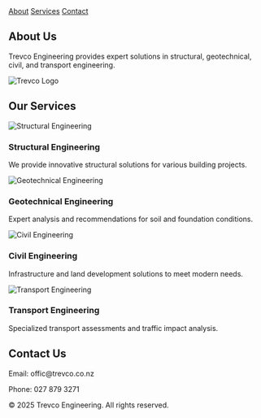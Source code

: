 
<body>
    <nav>
        <a href="#about">About</a>
        <a href="#services">Services</a>
        <a href="#contact">Contact</a>
    </nav>
    <div class="container" id="about">
        <h2>About Us</h2>
        <p>Trevco Engineering provides expert solutions in structural, geotechnical, civil, and transport engineering.</p>
        <img src="New logo.png" alt="Trevco Logo">
    </div>
    <div class="container" id="services">
        <h2>Our Services</h2>
        <div class="services">
            <div class="service">
                <img src="structural.jpg" alt="Structural Engineering">
                <h3>Structural Engineering</h3>
                <p>We provide innovative structural solutions for various building projects.</p>
            </div>
            <div class="service">
                <img src="geotechnical.jpg" alt="Geotechnical Engineering">
                <h3>Geotechnical Engineering</h3>
                <p>Expert analysis and recommendations for soil and foundation conditions.</p>
            </div>
            <div class="service">
                <img src="civil.jpg" alt="Civil Engineering">
                <h3>Civil Engineering</h3>
                <p>Infrastructure and land development solutions to meet modern needs.</p>
            </div>
            <div class="service">
                <img src="transport.jpg" alt="Transport Engineering">
                <h3>Transport Engineering</h3>
                <p>Specialized transport assessments and traffic impact analysis.</p>
            </div>
        </div>
    </div>
    <div class="container" id="contact">
        <h2>Contact Us</h2>
        <p>Email: offic@trevco.co.nz</p>
        <p>Phone: 027 879 3271</p>
    </div>
    <footer>
        <p>&copy; 2025 Trevco Engineering. All rights reserved.</p>
    </footer>
</body>
</html>
